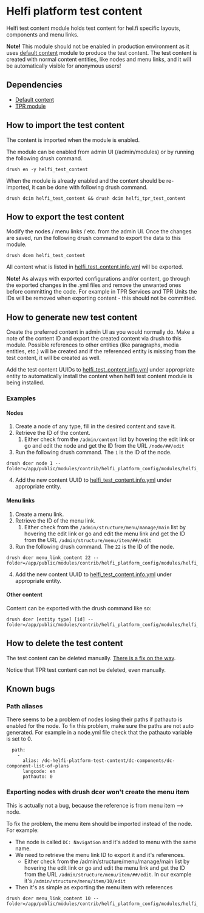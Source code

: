 # Helfi platform test content

Helfi test content module holds test content for hel.fi specific layouts, components and menu links.

**Note!** This module should not be enabled in production environment as it uses [default content](https://www.drupal.org/project/default_content) module to produce the test content. The test content is created with normal content entities, like nodes and menu links, and it will be automatically visible for anonymous users!

## Dependencies
- [Default content](https://www.drupal.org/project/default_content)
- [TPR module](https://github.com/City-of-Helsinki/drupal-module-helfi-tpr#drupal-tpr-integration)

## How to import the test content

The content is imported when the module is enabled.

The module can be enabled from admin UI (/admin/modules) or by running the following drush command.

```
drush en -y helfi_test_content
```

When the module is already enabled and the content should be re-imported, it can be done with following drush command.

```
drush dcim helfi_test_content && drush dcim helfi_tpr_test_content
```

## How to export the test content

Modify the nodes / menu links / etc. from the admin UI. Once the changes are saved, run the following drush command to export the data to this module.
```
drush dcem helfi_test_content
```

All content what is listed in [helfi_test_content.info.yml](helfi_test_content.info.yml) will be exported.

**Note!** As always with exported configurations and/or content, go through the exported changes in the .yml files and remove the unwanted ones before committing the code. For example in TPR Services and TPR Units the IDs will be removed when exporting content - this should not be committed.

## How to generate new test content

Create the preferred content in admin UI as you would normally do. Make a note of the content ID and export the created content via drush to this module. Possible references to other entities (like paragraphs, media entities, etc.) will be created and if the referenced entity is missing from the test content, it will be created as well.

Add the test content UUIDs to [helfi_test_content.info.yml](helfi_test_content.info.yml) under appropriate entity to automatically install the content when helfi test content module is being installed.

### Examples

#### Nodes
1. Create a node of any type, fill in the desired content and save it.
2. Retrieve the ID of the content.
   1. Either check from the `/admin/content` list by hovering the edit link or go and edit the node and get the ID from the URL `/node/##/edit`
3. Run the following drush command. The `1` is the ID of the node.
```
drush dcer node 1 --folder=/app/public/modules/contrib/helfi_platform_config/modules/helfi_test_content/content
```
4. Add the new content UUID to [helfi_test_content.info.yml](helfi_test_content.info.yml) under appropriate entity.

#### Menu links
1. Create a menu link.
2. Retrieve the ID of the menu link.
   1. Either check from the `/admin/structure/menu/manage/main` list by hovering the edit link or go and edit the menu link and get the ID from the URL `/admin/structure/menu/item/##/edit`
3. Run the following drush command. The `22` is the ID of the node.
```
drush dcer menu_link_content 22 --folder=/app/public/modules/contrib/helfi_platform_config/modules/helfi_test_content/content
```
4. Add the new content UUID to [helfi_test_content.info.yml](helfi_test_content.info.yml) under appropriate entity.

#### Other content

Content can be exported with the drush command like so:
```
drush dcer [entity type] [id] --folder=/app/public/modules/contrib/helfi_platform_config/modules/helfi_test_content/content
```

## How to delete the test content

The test content can be deleted manually. [There is a fix on the way](https://www.drupal.org/project/default_content/issues/3282547).

Notice that TPR test content can not be deleted, even manually.

## Known bugs

### Path aliases
There seems to be a problem of nodes losing their paths if pathauto is enabled for the node. To fix this problem, make sure the paths are not auto generated. For example in a node.yml file check that the pathauto variable is set to 0.
```
  path:
    -
      alias: /dc-helfi-platform-test-content/dc-components/dc-component-list-of-plans
      langcode: en
      pathauto: 0
```

### Exporting nodes with drush dcer won't create the menu item

This is actually not a bug, because the reference is from menu item --> node.

To fix the problem, the menu item should be imported instead of the node.
For example:
- The node is called `DC: Navigation` and it's added to menu with the same name.
- We need to retrieve the menu link ID to export it and it's references.
  - Either check from the /admin/structure/menu/manage/main list by hovering the edit link or go and edit the menu link and get the ID from the URL `/admin/structure/menu/item/##/edit`. In our example it's `/admin/structure/menu/item/10/edit`
- Then it's as simple as exporting the menu item with references
```
drush dcer menu_link_content 10 --folder=/app/public/modules/contrib/helfi_platform_config/modules/helfi_test_content/content
```
